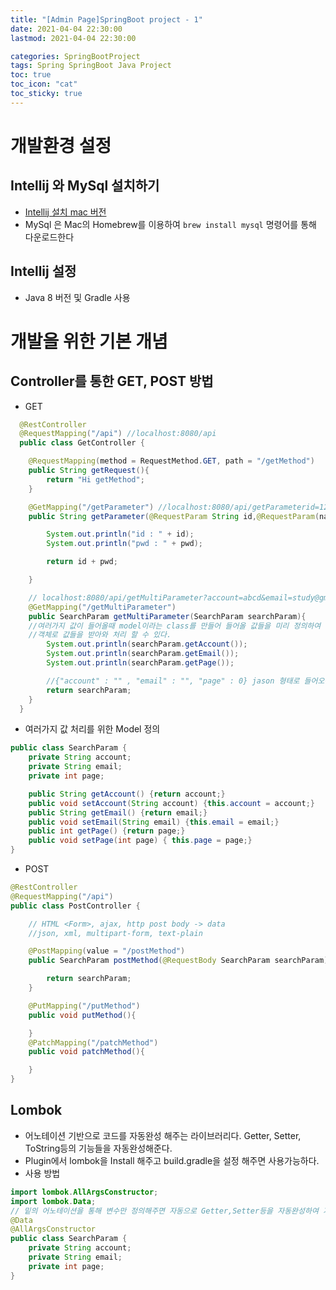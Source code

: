 ```yaml
---
title: "[Admin Page]SpringBoot project - 1"
date: 2021-04-04 22:30:00
lastmod: 2021-04-04 22:30:00

categories: SpringBootProject
tags: Spring SpringBoot Java Project
toc: true
toc_icon: "cat"
toc_sticky: true
---
```


# 개발환경 설정

## Intellij 와 MySql 설치하기

  - [Intellij 설치 mac 버전](https://www.jetbrains.com/idea/download/#section=mac)
  - MySql 은 Mac의 Homebrew를 이용하여 `brew install mysql` 명령어를 통해 다운로드한다

## Intellij 설정
  - Java 8 버전 및 Gradle 사용

# 개발을 위한 기본 개념

## Controller를 통한 GET, POST 방법
- GET

```java
  @RestController
  @RequestMapping("/api") //localhost:8080/api
  public class GetController {

    @RequestMapping(method = RequestMethod.GET, path = "/getMethod") 		  	   			//localhost:8080/api/getMethod
    public String getRequest(){
        return "Hi getMethod";
    }

  	@GetMapping("/getParameter") //localhost:8080/api/getParameterid=1234&password=abcd
    public String getParameter(@RequestParam String id,@RequestParam(name = "password") 	String pwd){ //name을 이용하여 들어올 값의 변수를 지정할 수 있다

        System.out.println("id : " + id);
        System.out.println("pwd : " + pwd);

        return id + pwd;

    }

    // localhost:8080/api/getMultiParameter?account=abcd&email=study@gmail.com&page=10
    @GetMapping("/getMultiParameter")
    public SearchParam getMultiParameter(SearchParam searchParam){
    //여러가지 값이 들어올때 model이라는 class를 만들어 들어올 값들을 미리 정의하여
    //객체로 값들을 받아와 처리 할 수 있다.
        System.out.println(searchParam.getAccount());
        System.out.println(searchParam.getEmail());
        System.out.println(searchParam.getPage());

        //{"account" : "" , "email" : "", "page" : 0} jason 형태로 들어오는 경우가 많다
        return searchParam;
    }
  }
```

- 여러가지 값 처리를 위한 Model 정의
```java
public class SearchParam {
    private String account;
    private String email;
    private int page;

    public String getAccount() {return account;}
    public void setAccount(String account) {this.account = account;}
    public String getEmail() {return email;}
    public void setEmail(String email) {this.email = email;}
    public int getPage() {return page;}
    public void setPage(int page) { this.page = page;}
}
```

-  POST

```java
@RestController
@RequestMapping("/api")
public class PostController {

    // HTML <Form>, ajax, http post body -> data
    //json, xml, multipart-form, text-plain

    @PostMapping(value = "/postMethod")
    public SearchParam postMethod(@RequestBody SearchParam searchParam){

        return searchParam;
    }

    @PutMapping("/putMethod")
    public void putMethod(){

    }
    @PatchMapping("/patchMethod")
    public void patchMethod(){

    }
}
```
## Lombok
- 어노테이션 기반으로 코드를 자동완성 해주는 라이브러리다. Getter, Setter, ToString등의 기능들을 자동완성해준다.
- Plugin에서 lombok을 Install 해주고 build.gradle을 설정 해주면 사용가능하다.
- 사용 방법
```java
import lombok.AllArgsConstructor;
import lombok.Data;
// 밑의 어노테이션을 통해 변수만 정의해주면 자동으로 Getter,Setter등을 자동완성하여 가지고있는다.
@Data
@AllArgsConstructor
public class SearchParam {
    private String account;
    private String email;
    private int page;
}
```
